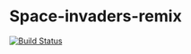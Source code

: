 # Space-invaders-remix

[![Build Status](https://travis-ci.org/JeroenN/spaceInvadersSpinoff.svg?branch=master)](https://travis-ci.org/JeroenN/spaceInvadersSpinoff)
